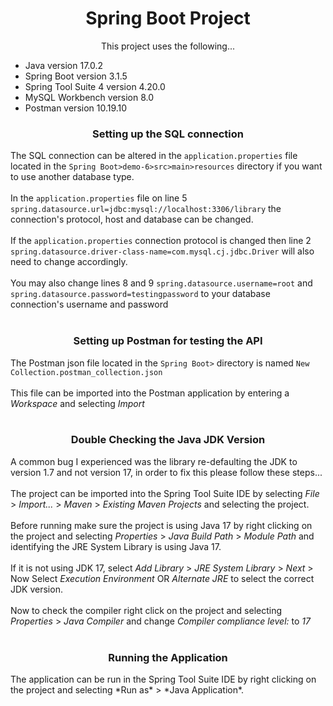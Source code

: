 <h1 align="center">Spring Boot Project</h1>

<p align="center">
  This project uses the following...<br>
 
  <ul>
    <li>Java version 17.0.2</li>
    <li>Spring Boot version 3.1.5</li>
    <li>Spring Tool Suite 4 version 4.20.0</li>
    <li>MySQL Workbench version 8.0</li>
    <li>Postman version 10.19.10</li>
  </ul>
</p>


<h3 align="center">Setting up the SQL connection</h3>

The SQL connection can be altered in the `application.properties` file located in the `Spring Boot>demo-6>src>main>resources` directory if you want to use another database type.<br><br>
In the `application.properties` file on line 5 `spring.datasource.url=jdbc:mysql://localhost:3306/library` the connection's protocol, host and database can be changed.<br><br>
If the `application.properties` connection protocol is changed then line 2 `spring.datasource.driver-class-name=com.mysql.cj.jdbc.Driver` will also need to change accordingly.<br><br>
You may also change lines 8 and 9 `spring.datasource.username=root` and `spring.datasource.password=testingpassword` to your database connection's username and password<br><br>

<h3 align="center">Setting up Postman for testing the API</h3>

The Postman json file located in the `Spring Boot>` directory is named `New Collection.postman_collection.json`<br><br>
This file can be imported into the Postman application by entering a *Workspace* and selecting *Import*<br><br>

<h3 align="center">Double Checking the Java JDK Version</h3>

A common bug I experienced was the library re-defaulting the JDK to version 1.7 and not version 17, in order to fix this please follow these steps...<br><br>
The project can be imported into the Spring Tool Suite IDE by selecting *File* > *Import...* > *Maven* > *Existing Maven Projects* and selecting the project.<br><br>
Before running make sure the project is using Java 17 by right clicking on the project and selecting *Properties* > *Java Build Path* > *Module Path* and identifying the JRE System Library is using Java 17.<br><br>
If it is not using JDK 17, select *Add Library* > *JRE System Library* > *Next* > Now Select *Execution Environment* OR *Alternate JRE* to select the correct JDK version.<br><br>
Now to check the compiler right click on the project and selecting *Properties* > *Java Compiler* and change *Compiler compliance level:* to *17*<br><br>

<h3 align="center">Running the Application</h3>
The application can be run in the Spring Tool Suite IDE by right clicking on the project and selecting *Run as* > *Java Application*.<br><br>






